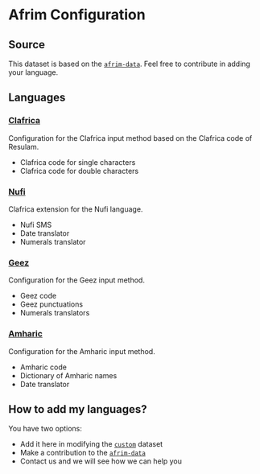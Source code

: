 # Afrim Configuration

## Source
This dataset is based on the [`afrim-data`](https://github.com/pythonbrad/afrim-data).
Feel free to contribute in adding your language.

## Languages

### [Clafrica](clafrica)
Configuration for the Clafrica input method based on the Clafrica code of Resulam. 
- Clafrica code for single characters
- Clafrica code for double characters

### [Nufi](fmp)
Clafrica extension for the Nufi language. 
- Nufi SMS
- Date translator
- Numerals translator

### [Geez](gez)
Configuration for the Geez input method. 
- Geez code
- Geez punctuations
- Numerals translators

### [Amharic](am)
Configuration for the Amharic input method. 
- Amharic code
- Dictionary of Amharic names
- Date translator


## How to add my languages?
You have two options:
- Add it here in modifying the [`custom`](afrim) dataset
- Make a contribution to the [`afrim-data`](https://github.com/pythonbrad/afrim-data)
- Contact us and we will see how we can help you